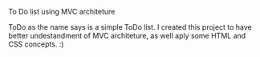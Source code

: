 To Do list using MVC architeture 


ToDo as the name says is a simple ToDo list. I created this project to have better undestandment of MVC architeture, as well aply some HTML and CSS concepts. :)
